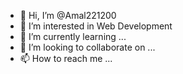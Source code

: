 - 👋 Hi, I’m @Amal221200
- 👀 I’m interested in Web Development
- 🌱 I’m currently learning ...
- 💞️ I’m looking to collaborate on ...
- 📫 How to reach me ...

<!---
Amal221200/Amal221200 is a ✨ special ✨ repository because its `README.md` (this file) appears on your GitHub profile.
You can click the Preview link to take a look at your changes.
--->
